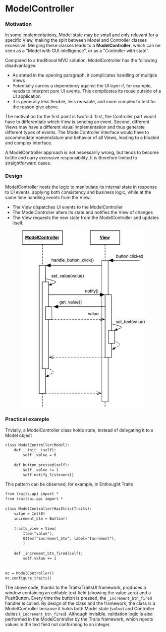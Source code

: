 <!--- Done -->
# ModelController

### Motivation

In some implementations, Model state may be small and only relevant 
for a specific View, making the split between Model and Controller 
classes excessive. Merging these classes leads to a **ModelController**, 
which can be seen as a "Model with GUI intelligence", or as a "Controller 
with state". 

Compared to a traditional MVC solution, ModelController has the following
disadvantages:

- As stated in the opening paragraph, it complicates handling of 
  multiple Views
- Potentially carries a dependency against the UI layer if, 
  for example, needs to interpret pure UI events. This complicates
  its reuse outside of a UI application
- It is generally less flexible, less reusable, and more complex to test for
  the reason give above.

The motivation for the first point is twofold: first, the Controller 
part would have to differentiate which View is sending an event. Second,
different Views may have a different visual implementation and thus generate
different types of events. The ModelController interface would have to
accommodate nomenclature and behavior of all Views, leading to a bloated and
complex interface.

A ModelController approach is not necessarily wrong, but tends to become
brittle and carry excessive responsibility. It is therefore limited to 
straightforward cases.

### Design

ModelController hosts the logic to manipulate its internal state 
in response to UI events, applying both consistency and business logic,
while at the same time handling events from the View:

- The View dispatches UI events to the ModelController
- The ModelController alters its state and notifies the View of changes
- The View requests the new state from the ModelController and updates itself.

<p align="center">
    <img src="images/model_controller/model_controller.png" width="400" />
</p>

### Practical example

Trivially, a ModelController class holds state, instead of delegating it
to a Model object

```
class ModelController(Model):
    def __init__(self):
        self._value = 0

    def button_pressed(self):
        self._value += 1
        self.notify_listeners()
```

This pattern can be observed, for example, in Enthought Traits

```
from traits.api import *
from traitsui.api import *

class ModelController(HasStrictTraits):
    value = Int(0)
    increment_btn = Button()

    traits_view = View(
        Item("value"),
        UItem("increment_btn", label="Increment"),
        )
    
    def _increment_btn_fired(self):
        self.value += 1


mc = ModelController()
mc.configure_traits()
```

The above code, thanks to the Traits/TraitsUI framework, produces a window containing an editable text field
(showing the value zero) and a PushButton. Every time the button is pressed, the ``_increment_btn_fired`` handler
is called. By design of the class and the framework, the class is a ModelController because it holds
both Model state (``value``) and Controller duties (``_increment_btn_fired``). 
Although invisible, validation logic is also performed in the ModelController by the Traits framework,
which rejects values in the text field not conforming to an integer. 
